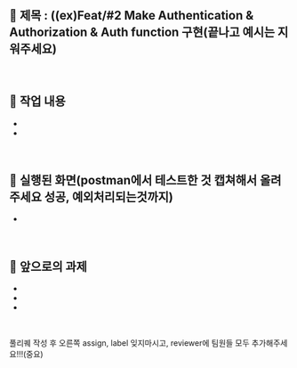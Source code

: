 <br/>

## 🔎  제목 : ((ex)Feat/#2 Make Authentication & Authorization & Auth function 구현(끝나고 예시는 지워주세요)


<br/>

## 🔎 작업 내용

- 

- 


  
<br/>

## 🔎  실행된 화면(postman에서 테스트한 것 캡쳐해서 올려주세요 성공, 예외처리되는것까지)

- 

<br/>

## 🔎   앞으로의 과제

- 

- 

- 


  <br/>

풀리퀘 작성 후 오른쪽 assign, label 잊지마시고, reviewer에 팀원들 모두 추가해주세요!!!(중요)
